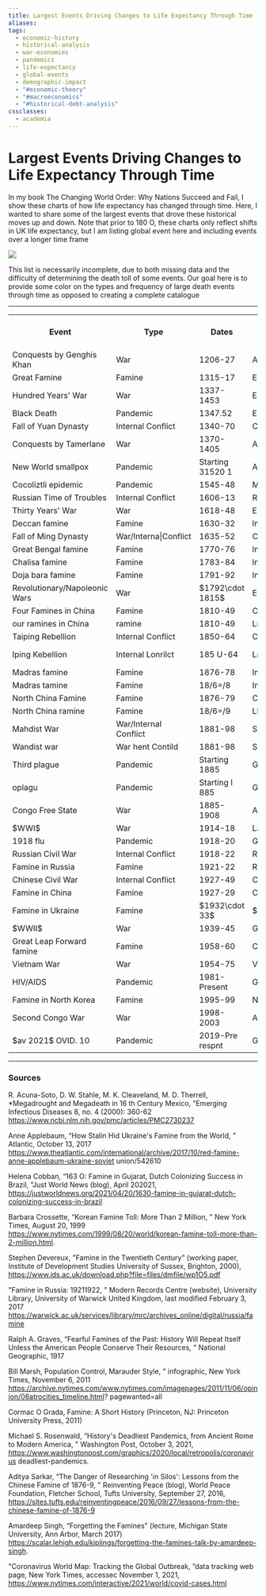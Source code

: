 ```yaml
---
title: Largest Events Driving Changes to Life Expectancy Through Time
aliases: 
tags:
  - economic-history
  - historical-analysis
  - war-economies
  - pandemics
  - life-expectancy
  - global-events
  - demographic-impact
  - "#economic-theory"
  - "#macroeconomics"
  - "#historical-debt-analysis"
cssclasses:
  - academia
---
```


# Largest Events Driving Changes to Life Expectancy Through Time

In my book The Changing World Order: Why Nations Succeed and Fail,  I show these charts of how life expectancy has changed through time. Here,  I wanted to share some of the largest events that drove these historical moves up and down. Note that prior to 180 O,  these charts only reflect shifts in UK life expectancy,  but I am listing global event here and including events over a longer time frame

![](https://storage.simpletex.cn/view/fN9XS4c15HTALwzg46BfFepsWpW6UoaWB)

This list is necessarily incomplete,  due to both missing data and the difficulty of determining the death toll of some events. Our goal here is to provide some color on the types and frequency of large death events through time as opposed to creating a complete catalogue

------------------------------------------------------------------

<table>
	<tbody>
		<tr>
			<th>Event</th>
			<th>Type</th>
			<th>Dates</th>
			<th>Region</th>
			<th>Death Toll (Million)</th>
			<th>Death Toll $(96 WIdPop)$</th>
		</tr>
		<tr>
			<td>Conquests by Genghis Khan</td>
			<td>War</td>
			<td>1206-27</td>
			<td>Asia</td>
			<td>40</td>
			<td>10.2%</td>
		</tr>
		<tr>
			<td>Great Famine</td>
			<td>Famine</td>
			<td>1315-17</td>
			<td>Europe</td>
			<td> </td>
			<td> </td>
		</tr>
		<tr>
			<td>Hundred Years' War</td>
			<td>War</td>
			<td>1337-1453</td>
			<td>Europe</td>
			<td>3.5</td>
			<td>$0.9\%$</td>
		</tr>
		<tr>
			<td>Black Death</td>
			<td>Pandemic</td>
			<td>1347.52</td>
			<td>Europe/Asia/Africa</td>
			<td>150</td>
			<td>38.3%</td>
		</tr>
		<tr>
			<td>Fall of Yuan Dynasty</td>
			<td>Internal Conflict</td>
			<td>1340-70</td>
			<td>China</td>
			<td>7.5</td>
			<td>$1.9\%$</td>
		</tr>
		<tr>
			<td>Conquests by Tamerlane</td>
			<td>War</td>
			<td>1370-1405</td>
			<td>Asia</td>
			<td>17</td>
			<td>$4.4\%$</td>
		</tr>
		<tr>
			<td>New World smallpox</td>
			<td>Pandemic</td>
			<td>Starting 31520 1</td>
			<td>Americas</td>
			<td> </td>
			<td> </td>
		</tr>
		<tr>
			<td>Cocoliztli epidemic</td>
			<td>Pandemic</td>
			<td>1545-48</td>
			<td>Mexico</td>
			<td>12</td>
			<td>$2.4\%$</td>
		</tr>
		<tr>
			<td>Russian Time of Troubles</td>
			<td>Internal Conflict</td>
			<td>1606-13</td>
			<td>Russia</td>
			<td>5</td>
			<td>$0.9\%$</td>
		</tr>
		<tr>
			<td>Thirty Years' War</td>
			<td>War</td>
			<td>1618-48</td>
			<td>Europe</td>
			<td>7.5</td>
			<td>1.396</td>
		</tr>
		<tr>
			<td>Deccan famine</td>
			<td>Famine</td>
			<td>1630-32</td>
			<td>lndia</td>
			<td>7.4</td>
			<td>1.396</td>
		</tr>
		<tr>
			<td>Fall of Ming Dynasty</td>
			<td>War/Interna|Conflict</td>
			<td>1635-52</td>
			<td>China</td>
			<td>25</td>
			<td>$4.4\%$</td>
		</tr>
		<tr>
			<td>Great Bengal famine</td>
			<td>Famine</td>
			<td>1770-76</td>
			<td>lndia</td>
			<td>10</td>
			<td>1.196</td>
		</tr>
		<tr>
			<td>Chalisa famine</td>
			<td>Famine</td>
			<td>1783-84</td>
			<td>lndia</td>
			<td>10</td>
			<td>1.196</td>
		</tr>
		<tr>
			<td>Doja bara famine</td>
			<td>Famine</td>
			<td>1791-92</td>
			<td>lndia</td>
			<td>10</td>
			<td>$1.0\%$</td>
		</tr>
		<tr>
			<td>Revolutionary/Napoleonic Wars</td>
			<td>War</td>
			<td>$1792\cdot 1815$</td>
			<td>Europe</td>
			<td>4</td>
			<td>0.496</td>
		</tr>
		<tr>
			<td>Four Famines in China</td>
			<td>Famine</td>
			<td>1810-49</td>
			<td>China</td>
			<td>45</td>
			<td>$4.3\%$</td>
		</tr>
		<tr>
			<td>our ramines in China</td>
			<td>ramine</td>
			<td>1810-49</td>
			<td>Lmina</td>
			<td>45</td>
			<td>4.3%</td>
		</tr>
		<tr>
			<td>Taiping Rebellion</td>
			<td>Internal Conflict</td>
			<td>1850-64</td>
			<td>China</td>
			<td>20</td>
			<td>$1.6\%$</td>
		</tr>
		<tr>
			<td>Iping Kebellion</td>
			<td>Internal Lonrilct</td>
			<td>185 U-64</td>
			<td>Lmina</td>
			<td>$\angle U$</td>
			<td>1.6%</td>
		</tr>
		<tr>
			<td>Madras famine</td>
			<td>Famine</td>
			<td>1876-78</td>
			<td>lndia</td>
			<td>8</td>
			<td>$0.6\%$</td>
		</tr>
		<tr>
			<td>Madras tamine</td>
			<td>Famine</td>
			<td>18/6=/8</td>
			<td>India</td>
			<td>L</td>
			<td>0.6%</td>
		</tr>
		<tr>
			<td>North China Famine</td>
			<td>Famine</td>
			<td>1876-79</td>
			<td>China</td>
			<td>11</td>
			<td>0.896</td>
		</tr>
		<tr>
			<td>North China ramine</td>
			<td>Famine</td>
			<td>18/6=/9</td>
			<td>Lhina</td>
			<td> </td>
			<td>0.8%</td>
		</tr>
		<tr>
			<td>Mahdist War</td>
			<td>War/Internal Conflict</td>
			<td>1881-98</td>
			<td>Sudan</td>
			<td>5.5</td>
			<td>0.496</td>
		</tr>
		<tr>
			<td>Wandist war</td>
			<td>War hent Contild</td>
			<td>1881-98</td>
			<td>SUoan</td>
			<td>5.5</td>
			<td>0.470</td>
		</tr>
		<tr>
			<td>Third plague</td>
			<td>Pandemic</td>
			<td>Starting 1885</td>
			<td>Global</td>
			<td>12</td>
			<td>0.896</td>
		</tr>
		<tr>
			<td>oplagu</td>
			<td>Pandemic</td>
			<td>Starting I 885</td>
			<td>Globa</td>
			<td>14</td>
			<td>U0.\1%</td>
		</tr>
		<tr>
			<td>Congo Free State</td>
			<td>War</td>
			<td>1885-1908</td>
			<td>Africa</td>
			<td>10</td>
			<td>$0.7\%$</td>
		</tr>
		<tr>
			<td>$WWI$</td>
			<td>War</td>
			<td>1914-18</td>
			<td>Largely Europe</td>
			<td>15</td>
			<td>0.896</td>
		</tr>
		<tr>
			<td>1918 flu</td>
			<td>Pandemic</td>
			<td>1918-20</td>
			<td>Global</td>
			<td>50</td>
			<td>2.796</td>
		</tr>
		<tr>
			<td>Russian Civil War</td>
			<td>Internal Conflict</td>
			<td>1918-22</td>
			<td>Russia</td>
			<td>9</td>
			<td>$0.5\%$</td>
		</tr>
		<tr>
			<td>Famine in Russia</td>
			<td>Famine</td>
			<td>1921-22</td>
			<td>Russia</td>
			<td>5</td>
			<td>$0.3\%$</td>
		</tr>
		<tr>
			<td>Chinese Civil War</td>
			<td>Internal Conflict</td>
			<td>1927-49</td>
			<td>China</td>
			<td>7</td>
			<td>0.496</td>
		</tr>
		<tr>
			<td>Famine in China</td>
			<td>Famine</td>
			<td>1927-29</td>
			<td>China</td>
			<td>6.5</td>
			<td>$0.3\%$</td>
		</tr>
		<tr>
			<td>Famine in Ukraine</td>
			<td>Famine</td>
			<td>$1932\cdot 33$</td>
			<td>$USSR$</td>
			<td>5</td>
			<td>$0.2\%$</td>
		</tr>
		<tr>
			<td>$WWII$</td>
			<td>War</td>
			<td>1939-45</td>
			<td>Global</td>
			<td>65</td>
			<td>$2.8\%$</td>
		</tr>
		<tr>
			<td>Great Leap Forward famine</td>
			<td>Famine</td>
			<td>1958-60</td>
			<td>China</td>
			<td>32</td>
			<td>1.196</td>
		</tr>
		<tr>
			<td>Vietnam War</td>
			<td>War</td>
			<td>1954-75</td>
			<td>Vietnam</td>
			<td>4.2</td>
			<td>$0.2\%$</td>
		</tr>
		<tr>
			<td>HIV/AIDS</td>
			<td>Pandemic</td>
			<td>1981-Present</td>
			<td>Global</td>
			<td>35</td>
			<td>0.896</td>
		</tr>
		<tr>
			<td>Famine in North Korea</td>
			<td>Famine</td>
			<td>1995-99</td>
			<td>North Korean</td>
			<td>2.5</td>
			<td>$0.0\%$</td>
		</tr>
		<tr>
			<td>Second Congo War</td>
			<td>War</td>
			<td>1998-2003</td>
			<td>Africa</td>
			<td>3.8</td>
			<td>$0.1\%$</td>
		</tr>
		<tr>
			<td>$av 2021$ OVID. 10</td>
			<td>Pandemic</td>
			<td>2019-Pre respnt</td>
			<td>Globa</td>
			<td>5</td>
			<td> </td>
		</tr>
	</tbody>
</table>

------------------------------------------------------------------

### Sources

R. Acuna-Soto,  D. W. Stahle,  M. K. Cleaveland,  M. D. Therrell,  *Megadrought and Megadeath in 16 th Century Mexico,  ”Emerging Infectious Diseases 8,  no. 4 (2000): 360-62 https://www.ncbi.nlm.nih.gov/pmc/articles/PMC2730237

Anne Applebaum,  “How Stalin Hid Ukraine's Famine from the World,  ” Atlantic,  October 13,  2017 https://www.theatlantic.com/international/archive/2017/10/red-famine-anne-applebaum-ukraine-soviet union/542610

Helena Cobban,  “163 O: Famine in Gujarat,  Dutch Colonizing Success in Brazil,  "Just World News (blog),  April 202021,  https://justworldnews.org/2021/04/20/1630-famine-in-gujarat-dutch-colonizing-success-in-brazil

Barbara Crossette,  “Korean Famine Toll: More Than 2 Million,  " New York Times,  August 20,  1999 https://www.nytimes.com/1999/08/20/world/korean-famine-toll-more-than-2-million.html.

Stephen Devereux,  "Famine in the Twentieth Century" (working paper,  Institute of Development Studies University of Sussex,  Brighton,  2000),  https://www.ids.ac.uk/download.php?file=files/dmfile/wp1O5.pdf

"Famine in Russia: 19211922,  " Modern Records Centre (website),  University Library,  University of Warwick United Kingdom,  last modified February 3,  2017 https://warwick.ac.uk/services/library/mrc/archives_online/digital/russia/famine

Ralph A. Graves,  “Fearful Famines of the Past: History Will Repeat Itself Unless the American People Conserve Their Resources,  " National Geographic,  1917

Bill Marsh,  Population Control,  Marauder Style,  " infographic,  New York Times,  November 6,  2011 https://archive.nytimes.com/www.nytimes.com/imagepages/2011/11/06/opinion/06atrocities_timeline.html? pagewanted=all

Cormac O Grada,  Famine: A Short History (Princeton,  NJ: Princeton University Press,  2011)

Michael S. Rosenwald,  “History's Deadliest Pandemics,  from Ancient Rome to Modern America,  " Washington Post,  October 3,  2021,  https://www.washingtonpost.com/graphics/2020/local/retropolis/coronavirus deadliest-pandemics.

Aditya Sarkar,  “The Danger of Researching 'in Silos': Lessons from the Chinese Famine of 1876-9,  " Reinventing Peace (blog),  World Peace Foundation,  Fletcher School,  Tufts University,  September 27,  2016,  https://sites.tufts.edu/reinventingpeace/2016/09/27/lessons-from-the-chinese-famine-of-1876-9

Amardeep Singh,  “Forgetting the Famines" (lecture,  Michigan State University,  Ann Arbor,  March 2017) https://scalar.lehigh.edu/kiplings/forgetting-the-famines-talk-by-amardeep-singh.

"Coronavirus World Map: Tracking the Global Outbreak,  ”data tracking web page,  New York Times,  accessec November 1,  2021,  https://www.nytimes.com/interactive/2021/world/covid-cases.html
